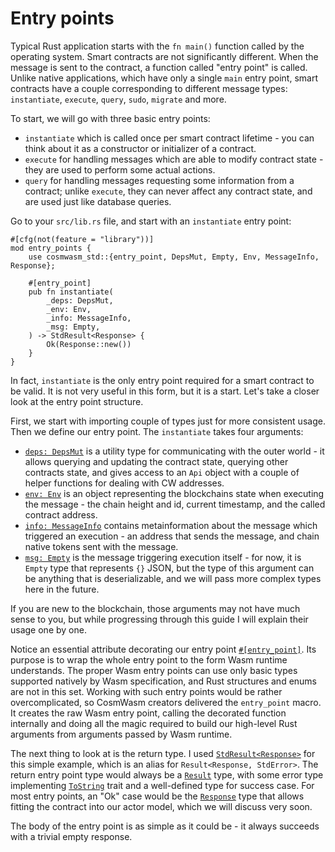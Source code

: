 # Entry points

Typical Rust application starts with the `fn main()` function called by the operating system.
Smart contracts are not significantly different. When the message is sent to the contract, a
function called "entry point" is called. Unlike native applications, which have only a single
`main` entry point, smart contracts have a couple corresponding to different message types:
`instantiate`, `execute`, `query`, `sudo`, `migrate` and more.

To start, we will go with three basic entry points:

* `instantiate` which is called once per smart contract lifetime - you can think about it as
  a constructor or initializer of a contract.
* `execute` for handling messages which are able to modify contract state - they are used to
  perform some actual actions.
* `query` for handling messages requesting some information from a contract; unlike `execute`,
  they can never affect any contract state, and are used just like database queries.

Go to your `src/lib.rs` file, and start with an `instantiate` entry point:

```rust,noplayground
#[cfg(not(feature = "library"))]
mod entry_points {
    use cosmwasm_std::{entry_point, DepsMut, Empty, Env, MessageInfo, Response};

    #[entry_point]
    pub fn instantiate(
        _deps: DepsMut,
        _env: Env,
        _info: MessageInfo,
        _msg: Empty,
    ) -> StdResult<Response> {
        Ok(Response::new())
    }
}
```

In fact, `instantiate` is the only entry point required for a smart contract to be valid. It is not
very useful in this form, but it is a start. Let's take a closer look at the entry point structure.

First, we start with importing couple of types just for more consistent usage. Then we define our
entry point. The `instantiate` takes four arguments:

* [`deps: DepsMut`](https://docs.rs/cosmwasm-std/1.1.0/cosmwasm_std/struct.DepsMut.html)
  is a utility type for communicating with the outer world - it allows querying
  and updating the contract state, querying other contracts state, and gives access to an `Api`
  object with a couple of helper functions for dealing with CW addresses.
* [`env: Env`](https://docs.rs/cosmwasm-std/1.1.0/cosmwasm_std/struct.Env.html)
  is an object representing the blockchains state when executing the message - the
  chain height and id, current timestamp, and the called contract address.
* [`info: MessageInfo`](https://docs.rs/cosmwasm-std/1.1.0/cosmwasm_std/struct.MessageInfo.html)
  contains metainformation about the message which triggered an execution -
  an address that sends the message, and chain native tokens sent with the message.
* [`msg: Empty`](https://docs.rs/cosmwasm-std/1.1.0/cosmwasm_std/struct.Empty.html)
  is the message triggering execution itself - for now, it is `Empty` type that
  represents `{}` JSON, but the type of this argument can be anything that is deserializable,
  and we will pass more complex types here in the future.

If you are new to the blockchain, those arguments may not have much sense to you, but while
progressing through this guide I will explain their usage one by one.

Notice an essential attribute decorating our entry point
[`#[entry_point]`](https://docs.rs/cosmwasm-std/1.1.0/cosmwasm_std/attr.entry_point.html). Its purpose is to
wrap the whole entry point to the form Wasm runtime understands. The proper Wasm entry points
can use only basic types supported natively by Wasm specification, and Rust structures and enums
are not in this set. Working with such entry points would be rather overcomplicated, so CosmWasm
creators delivered the `entry_point` macro. It creates the raw Wasm entry point, calling the
decorated function internally and doing all the magic required to build our high-level Rust arguments
from arguments passed by Wasm runtime.

The next thing to look at is the return type. I used
[`StdResult<Response>`](https://docs.rs/cosmwasm-std/1.1.0/cosmwasm_std/type.StdResult.html) for this simple example,
which is an alias for `Result<Response, StdError>`. The return entry point type would always be a
[`Result`](https://doc.rust-lang.org/std/result/enum.Result.html) type, with some error type implementing
[`ToString`](https://doc.rust-lang.org/std/string/trait.ToString.html) trait and a well-defined type for success
case. For most entry points, an "Ok" case would be the
[`Response`](https://docs.rs/cosmwasm-std/1.1.0/cosmwasm_std/struct.Response.html) type that allows fitting the contract
into our actor model, which we will discuss very soon.

The body of the entry point is as simple as it could be - it always succeeds with a trivial empty response.
